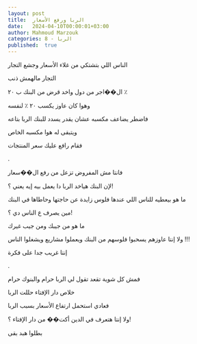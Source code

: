 ```yaml
---
layout: post
title:  الربا ورفع الأسعار
date:   2024-04-10T00:00:01+03:00
author: Mahmoud Marzouk
categories: 8 - الربا
published:  true
---
```

الناس اللي بتشتكي من غلاء الأسعار وجشع التجار

التجار مالهمش ذنب

ال��اجر من دول واخد قرض من البنك ب ٢٠ ٪

وهوا كان عاوز يكسب ٢٠ ٪ لنفسه

فاضطر يضاعف مكسبه عشان يقدر يسدد للبنك الربا بتاعه

ويتبقى له هوا مكسبه الخاص

فقام رافع عليك سعر المنتجات

.

فانتا مش المفروض تزعل من رفع ال��سعار

لإن البنك هياخد الربا دا يعمل بيه إيه يعني ؟!

ما هو بيعطيه للناس اللي عندها فلوس زايدة عن حاجتها وحاطاها في
البنك

مين يصرف ع الناس دي ؟!

ما هو من جيبك ومن جيب غيرك

ولا إنتا عاوزهم يسحبوا فلوسهم من البنك ويعملوا مشاريع ويشغلوا
الناس !!!

إنتا غريب جدا على فكرة

.

فمش كل شوية تقعد تقول لي الربا حرام والبنوك حرام

خلاص دار الإفتاء حللت الربا

فعادي استحمل ارتفاع الأسعار بسبب الربا

ولا إنتا هتعرف في الدين أكت�� من دار الإفتاء ؟!

بطلوا هبد بقى
